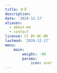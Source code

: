 ```yaml
---
title: 关于
description: 
date: '2024-12-17'
aliases:
  - about-me
  - contact
license: CC BY-NC-ND
lastmod: '2024-12-17'
menu:
    main: 
        weight: -90
        params:
            icon: user
---
```


